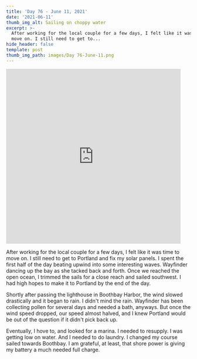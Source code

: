 ```yaml
---
title: 'Day 76 - June 11, 2021'
date: '2021-06-11'
thumb_img_alt: Sailing on choppy water
excerpt: >-
  After working for the local couple for a few days, I felt like it was time to
  move on. I still need to get to...
hide_header: false
template: post
thumb_img_path: images/Day 76-June-11.png
---
```


<iframe src="https://www.facebook.com/plugins/video.php?height=476&href=https%3A%2F%2Fwww.facebook.com%2FAnchorAdventures1%2Fvideos%2F3075262212743249%2F&show_text=false&width=476&t=0" width="476" height="476" style="border:none;overflow:hidden" scrolling="no" frameborder="0" allowfullscreen="true" allow="autoplay; clipboard-write; encrypted-media; picture-in-picture; web-share" allowFullScreen="true"></iframe>

After working for the local couple for a few days, I felt like it was time to move on. I still need to get to Portland and fix my solar panels.
I spent the first half of the day beating upwind into some interesting waves. Wayfinder dancing up the bay as she tacked back and forth.
Once we reached the open ocean, I trimmed the sails for a close reach and sailed southwest. I had high hopes to make it to Portland by the end of the day.

Shortly after passing the lighthouse in Boothbay Harbor, the wind slowed drastically and it began to rain. I didn't mind the rain. Wayfinder has been collecting pollen for several days and needed a bath, anyways. But once the wind speed dropped, our speed almost halved, and I knew Portland would be out of the question if it didn't pick back up.

Eventually, I hove to, and looked for a marina. I needed to resupply. I was getting low on water. And I needed to do laundry.
I changed my course sailed towards Boothbay. I am grateful, at least, that shore power is giving my battery a much needed full charge.
